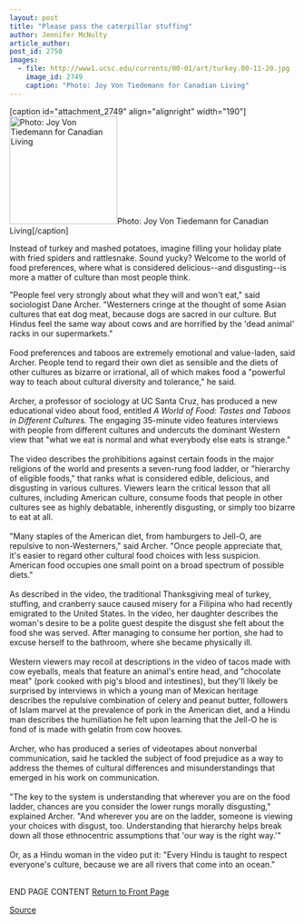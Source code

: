 ```yaml
---
layout: post
title: "Please pass the caterpillar stuffing"
author: Jennifer McNulty
article_author: 
post_id: 2750
images:
  - file: http://www1.ucsc.edu/currents/00-01/art/turkey.00-11-20.jpg
    image_id: 2749
    caption: "Photo: Joy Von Tiedemann for Canadian Living"
---
```


[caption id="attachment_2749" align="alignright" width="190"]<a href="http://dev-ucsc-news.pantheonsite.io/wp-content/uploads/2000/11/turkey.00-11-20.jpg"><img class="size-full wp-image-2749" src="http://dev-ucsc-news.pantheonsite.io/wp-content/uploads/2000/11/turkey.00-11-20.jpg" alt="Photo: Joy Von Tiedemann for Canadian Living" width="190" height="190" /></a>Photo: Joy Von Tiedemann for Canadian Living[/caption]
<p>
  Instead of turkey and mashed potatoes, imagine filling your holiday plate with fried spiders and rattlesnake. Sound yucky? Welcome to the world of food preferences, where what is considered delicious--and disgusting--is more a matter of culture than most people think.
</p>"People feel very strongly about what they will and won't eat," said sociologist Dane Archer. "Westerners cringe at the thought of some Asian cultures that eat dog meat, because dogs are sacred in our culture. But Hindus feel the same way about cows and are horrified by the 'dead animal' racks in our supermarkets."<br>
<br>
Food preferences and taboos are extremely emotional and value-laden, said Archer. People tend to regard their own diet as sensible and the diets of other cultures as bizarre or irrational, all of which makes food a "powerful way to teach about cultural diversity and tolerance," he said.<br>
<br>
Archer, a professor of sociology at UC Santa Cruz, has produced a new educational video about food, entitled <i>A World of Food: Tastes and Taboos in Different Cultures.</i> The engaging 35-minute video features interviews with people from different cultures and undercuts the dominant Western view that "what we eat is normal and what everybody else eats is strange."<br>
<br>
The video describes the prohibitions against certain foods in the major religions of the world and presents a seven-rung food ladder, or "hierarchy of eligible foods," that ranks what is considered edible, delicious, and disgusting in various cultures. Viewers learn the critical lesson that all cultures, including American culture, consume foods that people in other cultures see as highly debatable, inherently disgusting, or simply too bizarre to eat at all.<br>
<br>
"Many staples of the American diet, from hamburgers to Jell-O, are repulsive to non-Westerners," said Archer. "Once people appreciate that, it's easier to regard other cultural food choices with less suspicion. American food occupies one small point on a broad spectrum of possible diets."<br>
<br>
As described in the video, the traditional Thanksgiving meal of turkey, stuffing, and cranberry sauce caused misery for a Filipina who had recently emigrated to the United States. In the video, her daughter describes the woman's desire to be a polite guest despite the disgust she felt about the food she was served. After managing to consume her portion, she had to excuse herself to the bathroom, where she became physically ill.<br>
<br>
Western viewers may recoil at descriptions in the video of tacos made with cow eyeballs, meals that feature an animal's entire head, and "chocolate meat" (pork cooked with pig's blood and intestines), but they'll likely be surprised by interviews in which a young man of Mexican heritage describes the repulsive combination of celery and peanut butter, followers of Islam marvel at the prevalence of pork in the American diet, and a Hindu man describes the humiliation he felt upon learning that the Jell-O he is fond of is made with gelatin from cow hooves.<br>
<br>
Archer, who has produced a series of videotapes about nonverbal communication, said he tackled the subject of food prejudice as a way to address the themes of cultural differences and misunderstandings that emerged in his work on communication.<br>
<br>
"The key to the system is understanding that wherever you are on the food ladder, chances are you consider the lower rungs morally disgusting," explained Archer. "And wherever you are on the ladder, someone is viewing your choices with disgust, too. Understanding that hierarchy helps break down all those ethnocentric assumptions that 'our way is the right way.'"<br>
<br>
Or, as a Hindu woman in the video put it: "Every Hindu is taught to respect everyone's culture, because we are all rivers that come into an ocean."
<p>
  <br>
  END PAGE CONTENT <a href="../../index.html">Return to Front Page</a> <img align="bottom" alt=" " border="0" height="1" src="../../images/trans.gif" width="385">
</p>
<p><a href="http://www1.ucsc.edu/currents/00-01/11-20/food.html" title="Permalink to food">Source</a></p>
